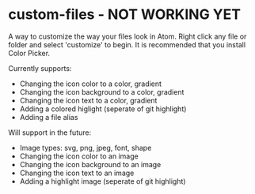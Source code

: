 # custom-files - NOT WORKING YET

A way to customize the way your files look in Atom.
Right click any file or folder and select 'customize' to begin. It is recommended that you install Color Picker.

Currently supports:
* Changing the icon color to a color, gradient
* Changing the icon background to a color, gradient
* Changing the icon text to a color, gradient
* Adding a colored higlight (seperate of git highlight)
* Adding a file alias

Will support in the future:
* Image types: svg, png, jpeg, font, shape
* Changing the icon color to an image
* Changing the icon background to an image
* Changing the icon text to an image
* Adding a highlight image (seperate of git highlight)
